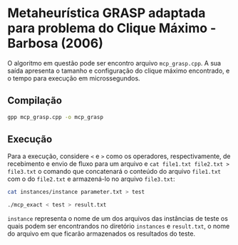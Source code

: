 # Metaheurística GRASP adaptada para problema do Clique Máximo - Barbosa (2006)

O algoritmo em questão pode ser encontro arquivo `mcp_grasp.cpp`. A sua saída apresenta o tamanho e configuração do clique máximo encontrado, e o tempo para execução em microssegundos.

## Compilação
```sh
gpp mcp_grasp.cpp -o mcp_grasp
```

## Execução
Para a execução, considere `<` e `>` como os operadores, respectivamente, de recebimento e envio de fluxo para um arquivo e `cat file1.txt file2.txt > file3.txt` o comando que concatenará o conteúdo do arquivo `file1.txt` com o do `file2.txt` e armazená-lo no arquivo `file3.txt`:

``` sh
cat instances/instance parameter.txt > test
``` 

``` sh
./mcp_exact < test > result.txt
``` 

`instance` representa o nome de um dos arquivos das instâncias de teste os quais podem ser encontrandos no diretório `instances` e `result.txt`, o nome do arquivo em que ficarão armazenados os resultados do teste.
